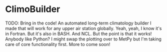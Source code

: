 # ClimoBuilder
TODO: Bring in the code!
An automated long-term climatology builder I made that will work for any upper air station globally. Yeah, yeah, I know it's in Fortran. But it's also in BASH. And NCL. But the point is that it works! Anybody like Python? I might swap the plotting over to MetPy but I'm taking care of core functionality first. More to come soon!
